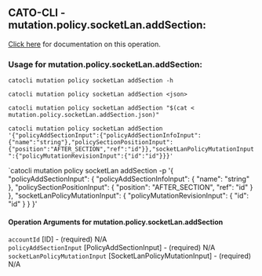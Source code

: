 
## CATO-CLI - mutation.policy.socketLan.addSection:
[Click here](https://api.catonetworks.com/documentation/#mutation-mutation.policy.socketLan.addSection) for documentation on this operation.

### Usage for mutation.policy.socketLan.addSection:

`catocli mutation policy socketLan addSection -h`

`catocli mutation policy socketLan addSection <json>`

`catocli mutation policy socketLan addSection "$(cat < mutation.policy.socketLan.addSection.json)"`

`catocli mutation policy socketLan addSection '{"policyAddSectionInput":{"policyAddSectionInfoInput":{"name":"string"},"policySectionPositionInput":{"position":"AFTER_SECTION","ref":"id"}},"socketLanPolicyMutationInput":{"policyMutationRevisionInput":{"id":"id"}}}'`

`catocli mutation policy socketLan addSection -p '{
    "policyAddSectionInput": {
        "policyAddSectionInfoInput": {
            "name": "string"
        },
        "policySectionPositionInput": {
            "position": "AFTER_SECTION",
            "ref": "id"
        }
    },
    "socketLanPolicyMutationInput": {
        "policyMutationRevisionInput": {
            "id": "id"
        }
    }
}'


#### Operation Arguments for mutation.policy.socketLan.addSection ####

`accountId` [ID] - (required) N/A    
`policyAddSectionInput` [PolicyAddSectionInput] - (required) N/A    
`socketLanPolicyMutationInput` [SocketLanPolicyMutationInput] - (required) N/A    
